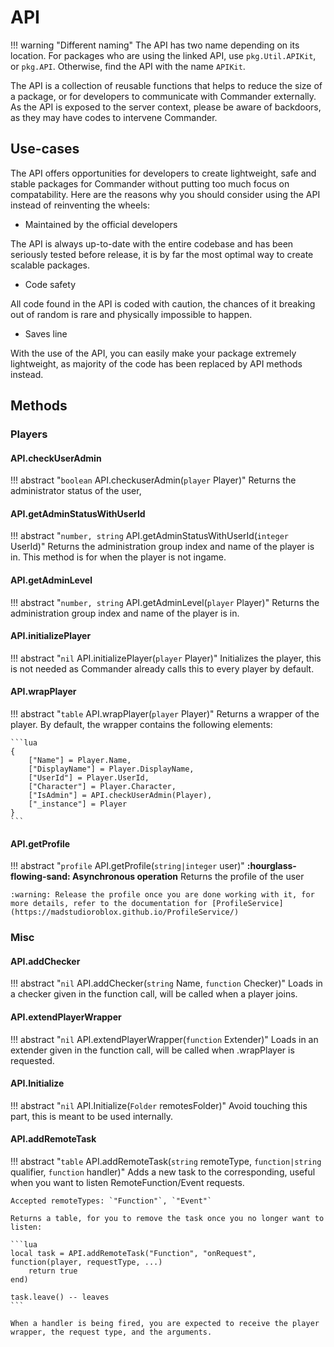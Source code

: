 # API

!!! warning "Different naming"
    The API has two name depending on its location. For packages who are using the linked API, use `pkg.Util.APIKit`, or `pkg.API`. Otherwise, find the API with the name `APIKit`.

The API is a collection of reusable functions that helps to reduce the size of a package, or for developers to communicate with Commander externally. As the API is exposed to the server context, please be aware of backdoors, as they may have codes to intervene Commander.

## Use-cases
The API offers opportunities for developers to create lightweight, safe and stable packages for Commander without putting too much focus on compatability. Here are the reasons why you should consider using the API instead of reinventing the wheels:

- Maintained by the official developers

The API is always up-to-date with the entire codebase and has been seriously tested before release, it is by far the most optimal way to create scalable packages.

- Code safety

All code found in the API is coded with caution, the chances of it breaking out of random is rare and physically impossible to happen.

- Saves line

With the use of the API, you can easily make your package extremely lightweight, as majority of the code has been replaced by API methods instead.

## Methods
### Players
#### API.checkUserAdmin
!!! abstract "`boolean` API.checkuserAdmin(`player` Player)" 
    Returns the administrator status of the user,

#### API.getAdminStatusWithUserId
!!! abstract "`number, string` API.getAdminStatusWithUserId(`integer` UserId)" 
    Returns the administration group index and name of the player is in. This method is for when the player is not ingame.

#### API.getAdminLevel
!!! abstract "`number, string` API.getAdminLevel(`player` Player)" 
    Returns the administration group index and name of the player is in.

#### API.initializePlayer
!!! abstract "`nil` API.initializePlayer(`player` Player)" 
    Initializes the player, this is not needed as Commander already calls this to every player by default.

#### API.wrapPlayer
!!! abstract "`table` API.wrapPlayer(`player` Player)" 
    Returns a wrapper of the player. By default, the wrapper contains the following elements:

    ```lua
    {
        ["Name"] = Player.Name,
        ["DisplayName"] = Player.DisplayName,
        ["UserId"] = Player.UserId,
        ["Character"] = Player.Character,
        ["IsAdmin"] = API.checkUserAdmin(Player),
        ["_instance"] = Player
    }
    ```

#### API.getProfile
!!! abstract "`profile` API.getProfile(`string|integer` user)"
    **:hourglass-flowing-sand: Asynchronous operation**
    Returns the profile of the user

    :warning: Release the profile once you are done working with it, for more details, refer to the documentation for [ProfileService](https://madstudioroblox.github.io/ProfileService/)

### Misc
#### API.addChecker
!!! abstract "`nil` API.addChecker(`string` Name, `function` Checker)" 
    Loads in a checker given in the function call, will be called when a player joins.

#### API.extendPlayerWrapper
!!! abstract "`nil` API.extendPlayerWrapper(`function` Extender)" 
    Loads in an extender given in the function call, will be called when .wrapPlayer is requested.

#### API.Initialize
!!! abstract "`nil` API.Initialize(`Folder` remotesFolder)"
    Avoid touching this part, this is meant to be used internally.

#### API.addRemoteTask
!!! abstract "`table` API.addRemoteTask(`string` remoteType, `function|string` qualifier, `function` handler)" 
    Adds a new task to the corresponding, useful when you want to listen RemoteFunction/Event requests.

    Accepted remoteTypes: `"Function"`, `"Event"`

    Returns a table, for you to remove the task once you no longer want to listen:

    ```lua
    local task = API.addRemoteTask("Function", "onRequest", function(player, requestType, ...)
        return true
    end)

    task.leave() -- leaves
    ```

    When a handler is being fired, you are expected to receive the player wrapper, the request type, and the arguments.